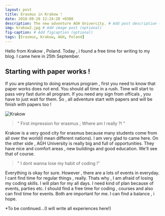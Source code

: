 ```yaml
---
layout: post
title: Erasmus in Krakow ! 
date: 2018-09-28 12:24:20 +0300
description: The new adventure AGH Univercity. # Add post description (optional)
img: krakow2.jpg # Add image post (optional)
fig-caption: # Add figcaption (optional)
tags: [Erasmus, Krakow, AGH, Poland]
---
```

Hello from Krakow , Poland. Today , i found a free time for writing to my blog. I came here in 25th September.

## Starting with paper works ! 
If you are planning to doing erasmus program , first you need to know that paper works does not end. You should all time in a rush. Time will start to pass very fast durin all program. If you need any sign from officals , you have to just wait for them. So , all adventure start with papers and will be finish with papers too !

![Krakow]({{site.baseurl}}/assets/img/krakow1.jpg)

>" First impression for erasmus ; Where am I really ?! "

Krakow is a very good city for erasmus because many students come from all over the world(I mean different nations). I am very glad to came here. On the other side , AGH University is really big and full of opportunities. They have nice and comfort areas , new buildings and good education. We'll see that of course.

>" I dont wanna lose my habit of coding !"

Everything is okay for sure. However , there are a lots of events in everyday. I cant find time for regular things , really. Thats why , I am afraid of losing my coding skills. I will plan for my all days. I need kind of plan because of events, parties etc. I should find a free time for coding , courses and also can find time for events. Both are important for me. I can find a balance , i hope.

*To be continued...(I will write all experiences here!)
